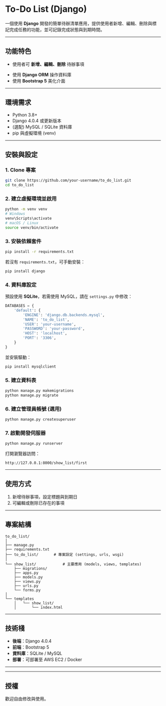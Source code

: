 # To-Do List (Django)

<!-- [![Django](https://img.shields.io/badge/Django-4.x-green.svg)](https://www.djangoproject.com/)
[![License: MIT](https://img.shields.io/badge/License-MIT-yellow.svg)](LICENSE) -->

一個使用 **Django** 開發的簡單待辦清單應用，提供使用者新增、編輯、刪除與標記完成任務的功能，並可記錄完成狀態與到期時間。

---

## 功能特色
- 使用者可 **新增、編輯、刪除** 待辦事項  
<!-- - 可將待辦項目標記為 **完成/未完成**  
- 支援 **到期日** 與排序功能   -->
- 使用 **Django ORM** 操作資料庫  
- 使用 **Bootstrap 5** 美化介面  
<!-- - (選配) **使用者帳號系統**：支援註冊、登入、登出，每位使用者擁有自己的待辦列表 -->
---
## 環境需求
- Python 3.8+  
- Django 4.0.4 或更新版本  
- (選配) MySQL / SQLite 資料庫  
- pip 與虛擬環境 (venv)

---

## 安裝與設定

### 1. Clone 專案
```bash
git clone https://github.com/your-username/to_do_list.git
cd to_do_list
```

### 2. 建立虛擬環境並啟用
```bash
python -m venv venv
# Windows
venv\Scripts\activate
# macOS / Linux
source venv/bin/activate
```

### 3. 安裝依賴套件
```bash
pip install -r requirements.txt
```
若沒有 `requirements.txt`，可手動安裝：
```bash
pip install django
```

### 4. 資料庫設定
預設使用 **SQLite**，若需使用 MySQL，請在 `settings.py` 中修改：
```python
DATABASES = {
    'default': {
        'ENGINE': 'django.db.backends.mysql',
        'NAME': 'to_do_list',
        'USER': 'your-username',
        'PASSWORD': 'your-password',
        'HOST': 'localhost',
        'PORT': '3306',
    }
}
```
並安裝驅動：
```bash
pip install mysqlclient
```

### 5. 建立資料表
```bash
python manage.py makemigrations
python manage.py migrate
```

### 6. 建立管理員帳號 (選用)
```bash
python manage.py createsuperuser
```

### 7. 啟動開發伺服器
```bash
python manage.py runserver
```
打開瀏覽器訪問：
```
http://127.0.0.1:8000/show_list/first
```
---
## 使用方式
1. 新增待辦事項，設定標題與到期日  
2. 可編輯或刪除已存在的事項  
<!-- 3. 點擊勾選框標記完成狀態   -->
<!-- 5. (選用) 進入 `/admin` 後台管理資料 -->

---

## 專案結構
```
to_do_list/
│
├── manage.py
├── requirements.txt
├── to_do_list/       # 專案設定 (settings, urls, wsgi)
│
└── show_list/            # 主要應用 (models, views, templates)
    ├── migrations/
    ├── apps.py
    ├── models.py
    ├── views.py
    ├── urls.py
    └── forms.py
│
└── templates
    │   └── show_list/
    │       └── index.html
```

---

## 技術棧
- **後端**：Django 4.0.4
- **前端**：Bootstrap 5
- **資料庫**：SQLite / MySQL
- **部署**：可部署至 AWS EC2 / Docker

---
<!-- ## 未來規劃
- 加入 API (Django REST Framework)  
- 支援行動裝置的 PWA  
- 提供到期提醒通知   -->
---

## 授權
歡迎自由修改與使用。
